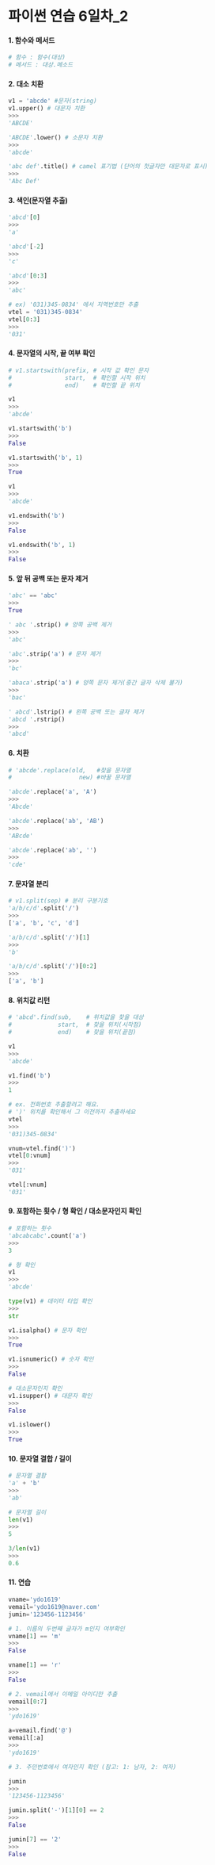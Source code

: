 # 파이썬 연습 6일차_2

#### 1. 함수와 메서드

```python
# 함수 : 함수(대상)
# 메서드 : 대상.메소드
```



#### 2. 대소 치환

```python
v1 = 'abcde' #문자(string)
v1.upper() # 대문자 치환
>>>
'ABCDE'

'ABCDE'.lower() # 소문자 치환
>>>
'abcde'

'abc def'.title() # camel 표기법 (단어의 첫글자만 대문자로 표시)
>>>
'Abc Def'
```



#### 3. 색인(문자열 추출)

```python
'abcd'[0]
>>>
'a'

'abcd'[-2]
>>>
'c'

'abcd'[0:3]
>>>
'abc'

# ex) '031)345-0834' 에서 지역번호만 추출
vtel = '031)345-0834'
vtel[0:3]
>>>
'031'
```



#### 4. 문자열의 시작, 끝 여부 확인

```python
# v1.startswith(prefix, # 시작 값 확인 문자
#               start,  # 확인할 시작 위치 
#               end)    # 확인할 끝 위치

v1
>>>
'abcde'

v1.startswith('b')
>>>
False

v1.startswith('b', 1)
>>>
True

v1
>>>
'abcde'

v1.endswith('b')
>>>
False

v1.endswith('b', 1)
>>>
False
```



#### 5. 앞 뒤 공백 또는 문자 제거

```python
'abc' == 'abc'
>>>
True

' abc '.strip() # 양쪽 공백 제거
>>>
'abc'

'abc'.strip('a') # 문자 제거
>>>
'bc'

'abaca'.strip('a') # 양쪽 문자 제거(중간 글자 삭제 불가)
>>>
'bac'

' abcd'.lstrip() # 왼쪽 공백 또는 글자 제거
'abcd '.rstrip()
>>>
'abcd'
```



#### 6. 치환

```python
# 'abcde'.replace(old,   #찾을 문자열
#                   new) #바꿀 문자열

'abcde'.replace('a', 'A')
>>>
'Abcde'

'abcde'.replace('ab', 'AB')
>>>
'ABcde'

'abcde'.replace('ab', '')
>>>
'cde'
```



#### 7. 문자열 분리

```python
# v1.split(sep) # 분리 구분기호
'a/b/c/d'.split('/')
>>>
['a', 'b', 'c', 'd']

'a/b/c/d'.split('/')[1]
>>>
'b'

'a/b/c/d'.split('/')[0:2]
>>>
['a', 'b']
```



#### 8. 위치값 리턴

```python
# 'abcd'.find(sub,    # 위치값을 찾을 대상
#             start,  # 찾을 위치(시작점)
#             end)    # 찾을 위치(끝점)

v1
>>>
'abcde'

v1.find('b')
>>>
1

# ex. 전화번호 추출할려고 해요.
# ')' 위치를 확인해서 그 이전까지 추출하세요
vtel
>>>
'031)345-0834'

vnum=vtel.find(')')
vtel[0:vnum]
>>>
'031'

vtel[:vnum]
'031'
```



#### 9. 포함하는 횟수 / 형 확인 / 대소문자인지 확인

```python
# 포함하는 횟수
'abcabcabc'.count('a')
>>>
3

# 형 확인
v1
>>>
'abcde'

type(v1) # 데이터 타입 확인
>>>
str

v1.isalpha() # 문자 확인
>>>
True

v1.isnumeric() # 숫자 확인
>>>
False

# 대소문자인지 확인
v1.isupper() # 대문자 확인
>>>
False

v1.islower()
>>>
True
```



#### 10. 문자열 결합 / 길이

```python
# 문자열 결함
'a' + 'b'
>>>
'ab'

# 문자열 길이
len(v1)
>>>
5

3/len(v1)
>>>
0.6
```



#### 11. 연습

```python
vname='ydo1619'
vemail='ydo1619@naver.com'
jumin='123456-1123456'

# 1. 이름의 두번째 글자가 m인지 여부확인
vname[1] == 'm'
>>>
False

vname[1] == 'r'
>>>
False

# 2. vemail에서 이메일 아이디만 추출
vemail[0:7]
>>>
'ydo1619'

a=vemail.find('@')
vemail[:a]
>>>
'ydo1619'

# 3. 주민번호에서 여자인지 확인 (참고: 1: 남자, 2: 여자)

jumin
>>>
'123456-1123456'

jumin.split('-')[1][0] == 2
>>>
False

jumin[7] == '2'
>>>
False
```

